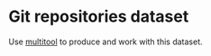 Git repositories dataset
========================

Use [multitool](multitool) to produce and work with this dataset.
